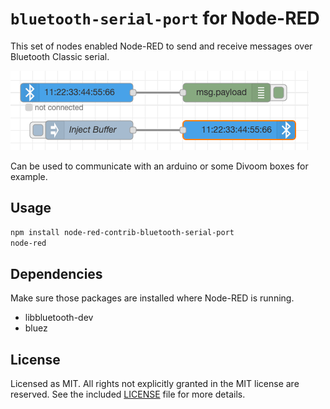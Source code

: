 # `bluetooth-serial-port` for Node-RED

This set of nodes enabled Node-RED to send and receive messages over Bluetooth Classic serial.

![nodes](./docs/images/nodes.png)

Can be used to communicate with an arduino or some Divoom boxes for example.

## Usage
```sh
npm install node-red-contrib-bluetooth-serial-port
node-red
```

## Dependencies
Make sure those packages are installed where Node-RED is running.
* libbluetooth-dev
* bluez

## License
Licensed as MIT. All rights not explicitly granted in the MIT license are reserved. See the included [LICENSE](./LICENSE) file for more details.
